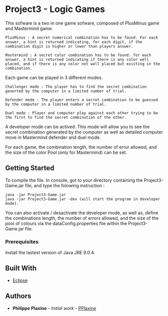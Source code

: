 # Project3 - Logic Games

This sofware is a two in one game sofware, composed of PlusMinus game and Mastermind game.

	PlusMinus : A secret numerical combination has to be found. For each answer, a hint is returned indicating, for each digit, if the combination digit is higher or lower than players answer. 

	Mastermind : A secret color combination has to be found. for each answer, a hint is returned indicating if there is any color well placed, and if there is any color not well placed but existing in the combination. 

Each game can be played in 3 different modes. 

	Challenger mode : The player has to find the secret combination generted by the computer in a limited number of trial. 
	
	Defender mode : The player enters a secret combination to be guessed by the computer in a limited number of trial. 
	
	Duel mode : Player and computer play against each other trying to be the first to find the secret combination of the other.

A developer mode can be actived. This mode will allow you to see the secret combination generated by the computer as well as detailed computer move in Mastermind defender and duel mode. 

For each game, the combination length, the number of error allowed, and the size of the color Pool (only for Mastermind) can be set.


## Getting Started

To compile the file. In console, got to your directory containing the Project3-Game.jar file, and type the folowing instruction : 
	
	java -jar Project3-Game.jar
	java -jar Project3-Game.jar -dev (will start the program in developer mode). 

You can also activate / desactivate the developer mode, as well as, define the combinations length, the number of errors allowed, and the size of the pool of colours via the dataConfig.properties file within the Project3-Game.jar file.  


### Prerequisites

Install the lastest version of Java JRE 9.0.4. 


## Built With

* [Eclipse](https://www.eclipse.org/documentation/)


## Authors

* **Philippe Plaxine** - *Initial work* - [PPlaxine](https://github.com/pplaxine)


